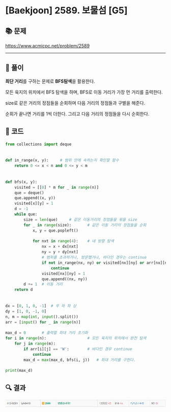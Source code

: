 # [Baekjoon] 2589. 보물섬 [G5]

## 📚 문제

https://www.acmicpc.net/problem/2589

---

## 📖 풀이

**최단 거리**를 구하는 문제로 **BFS탐색**을 활용한다.

모든 육지의 위치에서 BFS 탐색을 하며,  BFS로 이동 거리가 가장 먼 거리를 출력한다.

size로 같은 거리의 정점들을 순회하며 다음 거리의 정점들과 구별을 해준다.

순회가 끝나면 거리를 1씩 더한다. 그리고 다음 거리의 정점들을 다시 순회한다.

## 📒 코드

```python
from collections import deque


def in_range(x, y):     # 범위 안에 속하는지 확인할 함수
    return 0 <= x < n and 0 <= y < m


def bfs(x, y):
    visited = [[0] * m for _ in range(n)]
    que = deque()
    que.append((x, y))
    visited[x][y] = 1
    d = -1
    while que:
        size = len(que)     # 같은 이동거리의 정점들을 묶을 size
        for _ in range(size):       # 같은 이동 거리의 정점들을 순회
            x, y = que.popleft()

            for nxt in range(4):    # 네 방향 탐색
                nx = x + dx[nxt]
                ny = y + dy[nxt]
                # 범위를 초과하거나, 방문했거나, 바다인 경우는 continue
                if not in_range(nx, ny) or visited[nx][ny] or arr[nx][ny] == 'W':
                    continue
                visited[nx][ny] = 1
                que.append((nx, ny))
        d += 1  # 이동 거리
    return d


dx = [0, 1, 0, -1]  # 우 하 좌 상
dy = [1, 0, -1, 0]
n, m = map(int, input().split())
arr = [input() for _ in range(n)]

max_d = 0       # 출력할 최대 거리 초기화
for i in range(n):                  # 모든 육지의 위치에서 완전 탐색
    for j in range(m):
        if arr[i][j] == 'W':        # 바다인 경우 continue
            continue
        max_d = max(max_d, bfs(i, j))   # 최대 거리를 구한다.

print(max_d)
```

## 🔍 결과

![image-20220401235950459](README.assets/image-20220401235950459.png)